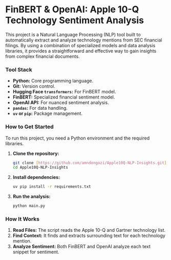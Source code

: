 # FinBERT & OpenAI: Apple 10-Q Technology Sentiment Analysis

This project is a Natural Language Processing (NLP) tool built to automatically extract and analyze technology mentions from SEC financial filings. By using a combination of specialized models and data analysis libraries, it provides a straightforward and effective way to gain insights from complex financial documents.

### **Tool Stack**
* **Python:** Core programming language.
* **Git:** Version control.
* **Hugging Face `transformers`:** For FinBERT model.
* **FinBERT:** Specialized financial sentiment model.
* **OpenAI API:** For nuanced sentiment analysis.
* **`pandas`:** For data handling.
* **`uv` or `pip`:** Package management.

### **How to Get Started**
To run this project, you need a Python environment and the required libraries.
1.  **Clone the repository:**
    ```bash
    git clone [https://github.com/amndongozi/Apple10Q-NLP-Insights.git](https://github.com/amndongozi/Apple10Q-NLP-Insights.git)
    cd Apple10Q-NLP-Insights
    ```
2.  **Install dependencies:**
    ```bash
    uv pip install -r requirements.txt
    ```
3.  **Run the analysis:**
    ```bash
    python main.py
    ```

### **How It Works**
1.  **Read Files:** The script reads the Apple 10-Q and Gartner technology list.
2.  **Find Context:** It finds and extracts surrounding text for each technology mention.
3.  **Analyze Sentiment:** Both FinBERT and OpenAI analyze each text snippet for sentiment.
